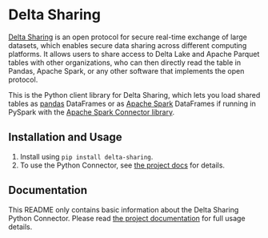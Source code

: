 # Delta Sharing

[Delta Sharing](https://delta.io/sharing) is an open protocol for secure real-time exchange of large datasets, which enables secure data sharing across different computing platforms. It allows users to share access to Delta Lake and Apache Parquet tables with other organizations, who can then directly read the table in Pandas, Apache Spark, or any other software that implements the open protocol.

This is the Python client library for Delta Sharing, which lets you load shared tables as [pandas](https://pandas.pydata.org/) DataFrames or as [Apache Spark](http://spark.apache.org/) DataFrames if running in PySpark with the [Apache Spark Connector library](https://github.com/delta-io/delta-sharing#set-up-apache-spark).

## Installation and Usage

1. Install using `pip install delta-sharing`.
2. To use the Python Connector, see [the project docs](https://github.com/delta-io/delta-sharing) for details.

## Documentation

This README only contains basic information about the Delta Sharing Python Connector. Please read [the project documentation](https://github.com/delta-io/delta-sharing) for full usage details.
